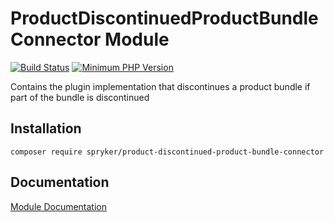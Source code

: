 # ProductDiscontinuedProductBundleConnector Module
[![Build Status](https://travis-ci.org/spryker/product-discontinued-product-bundle-connector.svg)](https://travis-ci.org/spryker/product-discontinued-product-bundle-connector)
[![Minimum PHP Version](https://img.shields.io/badge/php-%3E%3D%207.3-8892BF.svg)](https://php.net/)

Contains the plugin implementation that discontinues a product bundle if part of the bundle is discontinued

## Installation

```
composer require spryker/product-discontinued-product-bundle-connector
```

## Documentation

[Module Documentation](https://academy.spryker.com/developing_with_spryker/module_guide/modules.html)
